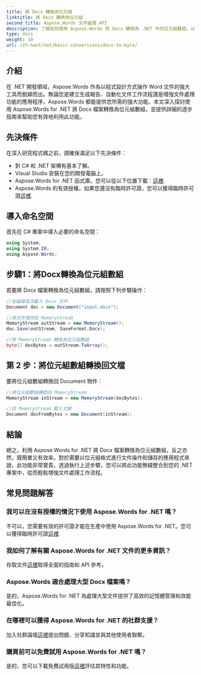```yaml
---
title: 將 Docx 轉換為位元組
linktitle: 將 Docx 轉換為位元組
second_title: Aspose.Words 文件處理 API
description: 了解如何使用 Aspose.Words 將 Docx 轉換為 .NET 中的位元組數組，以實現高效的文件處理。包括逐步指南。
type: docs
weight: 10
url: /zh-hant/net/basic-conversions/docx-to-byte/
---
```

## 介紹

在 .NET 開發領域，Aspose.Words 作為以程式設計方式操作 Word 文件的強大工具而脫穎而出。無論您是建立生成報告、自動化文件工作流程還是增強文件處理功能的應用程序，Aspose.Words 都能提供您所需的強大功能。本文深入探討使用 Aspose.Words for .NET 將 Docx 檔案轉換為位元組數組，並提供詳細的逐步指南來幫助您有效地利用此功能。

## 先決條件

在深入研究程式碼之前，請確保滿足以下先決條件：
- 對 C# 和 .NET 架構有基本了解。
- Visual Studio 安裝在您的開發電腦上。
-  Aspose.Words for .NET 函式庫。您可以從以下位置下載：[這裡](https://releases.aspose.com/words/net/).
-  Aspose.Words 的有效授權。如果您還沒有臨時許可證，您可以獲得臨時許可證[這裡](https://purchase.aspose.com/temporary-license/).

## 導入命名空間

首先在 C# 專案中導入必要的命名空間：
```csharp
using System;
using System.IO;
using Aspose.Words;
```

## 步驟1：將Docx轉換為位元組數組

若要將 Docx 檔案轉換為位元組數組，請按照下列步驟操作：
```csharp
//從磁碟或流載入 Docx 文件
Document doc = new Document("input.docx");

//將文件儲存到 MemoryStream
MemoryStream outStream = new MemoryStream();
doc.Save(outStream, SaveFormat.Docx);

//將 MemoryStream 轉換為位元組數組
byte[] docBytes = outStream.ToArray();
```

## 第 2 步：將位元組數組轉換回文檔

要將位元組數組轉換回 Document 物件：
```csharp
//將位元組數組轉換回 MemoryStream
MemoryStream inStream = new MemoryStream(docBytes);

//從 MemoryStream 載入文檔
Document docFromBytes = new Document(inStream);
```

## 結論

總之，利用 Aspose.Words for .NET 將 Docx 檔案轉換為位元組數組，反之亦然，既簡單又有效率。對於需要以位元組格式進行文件操作和儲存的應用程式來說，此功能非常寶貴。透過執行上述步驟，您可以將此功能無縫整合到您的 .NET 專案中，從而輕鬆增強文件處理工作流程。

## 常見問題解答

### 我可以在沒有授權的情況下使用 Aspose.Words for .NET 嗎？
不可以，您需要有效的許可證才能在生產中使用 Aspose.Words for .NET。您可以獲得臨時許可證[這裡](https://purchase.aspose.com/temporary-license/).

### 我如何了解有關 Aspose.Words for .NET 文件的更多資訊？
存取文件[這裡](https://reference.aspose.com/words/net/)取得全面的指南和 API 參考。

### Aspose.Words 適合處理大型 Docx 檔案嗎？
是的，Aspose.Words for .NET 為處理大型文件提供了高效的記憶體管理和效能最佳化。

### 在哪裡可以獲得 Aspose.Words for .NET 的社群支援？
加入社群論壇[這裡](https://forum.aspose.com/c/words/8)提出問題、分享知識並與其他使用者聯繫。

### 購買前可以免費試用 Aspose.Words for .NET 嗎？
是的，您可以下載免費試用版[這裡](https://releases.aspose.com/)評估其特性和功能。

